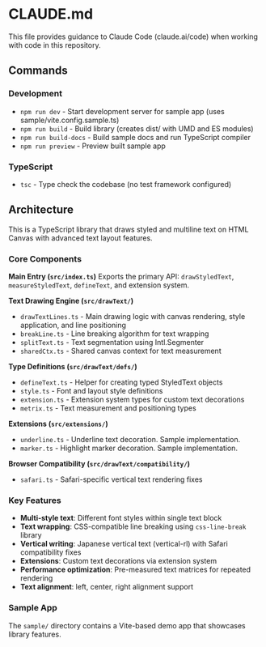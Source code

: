 # CLAUDE.md

This file provides guidance to Claude Code (claude.ai/code) when working with code in this repository.

## Commands

### Development

- `npm run dev` - Start development server for sample app (uses sample/vite.config.sample.ts)
- `npm run build` - Build library (creates dist/ with UMD and ES modules)
- `npm run build-docs` - Build sample docs and run TypeScript compiler
- `npm run preview` - Preview built sample app

### TypeScript

- `tsc` - Type check the codebase (no test framework configured)

## Architecture

This is a TypeScript library that draws styled and multiline text on HTML Canvas with advanced text layout features.

### Core Components

**Main Entry (`src/index.ts`)**
Exports the primary API: `drawStyledText`, `measureStyledText`, `defineText`, and extension system.

**Text Drawing Engine (`src/drawText/`)**

- `drawTextLines.ts` - Main drawing logic with canvas rendering, style application, and line positioning
- `breakLine.ts` - Line breaking algorithm for text wrapping
- `splitText.ts` - Text segmentation using Intl.Segmenter
- `sharedCtx.ts` - Shared canvas context for text measurement

**Type Definitions (`src/drawText/defs/`)**

- `defineText.ts` - Helper for creating typed StyledText objects
- `style.ts` - Font and layout style definitions
- `extension.ts` - Extension system types for custom text decorations
- `metrix.ts` - Text measurement and positioning types

**Extensions (`src/extensions/`)**

- `underline.ts` - Underline text decoration. Sample implementation.
- `marker.ts` - Highlight marker decoration. Sample implementation.

**Browser Compatibility (`src/drawText/compatibility/`)**

- `safari.ts` - Safari-specific vertical text rendering fixes

### Key Features

- **Multi-style text**: Different font styles within single text block
- **Text wrapping**: CSS-compatible line breaking using `css-line-break` library
- **Vertical writing**: Japanese vertical text (vertical-rl) with Safari compatibility fixes
- **Extensions**: Custom text decorations via extension system
- **Performance optimization**: Pre-measured text matrices for repeated rendering
- **Text alignment**: left, center, right alignment support

### Sample App

The `sample/` directory contains a Vite-based demo app that showcases library features.
